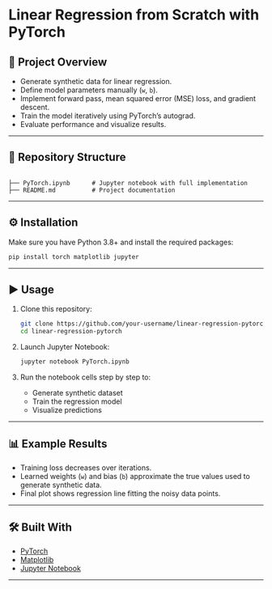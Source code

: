 # Linear Regression from Scratch with PyTorch

## 🚀 Project Overview
- Generate synthetic data for linear regression.  
- Define model parameters manually (`w`, `b`).  
- Implement forward pass, mean squared error (MSE) loss, and gradient descent.  
- Train the model iteratively using PyTorch’s autograd.  
- Evaluate performance and visualize results.

---

## 📂 Repository Structure
```

├── PyTorch.ipynb      # Jupyter notebook with full implementation
├── README.md          # Project documentation

````

---

## ⚙️ Installation
Make sure you have Python 3.8+ and install the required packages:

```bash
pip install torch matplotlib jupyter
````

---

## ▶️ Usage

1. Clone this repository:

   ```bash
   git clone https://github.com/your-username/linear-regression-pytorch.git
   cd linear-regression-pytorch
   ```

2. Launch Jupyter Notebook:

   ```bash
   jupyter notebook PyTorch.ipynb
   ```

3. Run the notebook cells step by step to:

   * Generate synthetic dataset
   * Train the regression model
   * Visualize predictions

---

## 📊 Example Results

* Training loss decreases over iterations.
* Learned weights (`w`) and bias (`b`) approximate the true values used to generate synthetic data.
* Final plot shows regression line fitting the noisy data points.

---

## 🛠️ Built With

* [PyTorch](https://pytorch.org/)
* [Matplotlib](https://matplotlib.org/)
* [Jupyter Notebook](https://jupyter.org/)

---



